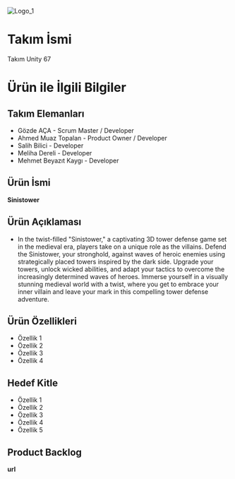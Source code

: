 ![Logo_1](https://github.com/gozdeaca/GOUA_BootCamp/assets/123934798/9360e8e8-93eb-4b01-90fd-8301dce76344)
# Takım İsmi
Takım Unity 67
# Ürün ile İlgili Bilgiler
## Takım Elemanları
* Gözde AÇA - Scrum Master / Developer
* Ahmed Muaz Topalan - Product Owner / Developer
* Salih Bilici - Developer
* Meliha Dereli - Developer
* Mehmet Beyazıt Kaygı - Developer
## Ürün İsmi
**Sinistower**
## Ürün Açıklaması
* In the twist-filled "Sinistower," a captivating 3D tower defense game set in the medieval era, players take on a unique role as the villains. Defend the Sinistower, your stronghold, against waves of heroic enemies using strategically placed towers inspired by the dark side. Upgrade your towers, unlock wicked abilities, and adapt your tactics to overcome the increasingly determined waves of heroes. Immerse yourself in a visually stunning medieval world with a twist, where you get to embrace your inner villain and leave your mark in this compelling tower defense adventure.
## Ürün Özellikleri
* Özellik 1
* Özellik 2
* Özellik 3
* Özellik 4
## Hedef Kitle
* Özellik 1
* Özellik 2
* Özellik 3
* Özellik 4
* Özellik 5
## Product Backlog
**url**
